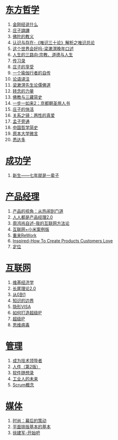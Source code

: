 # [东方哲学][1]
1. [金刚经说什么](eastern_philosophy/jin_gang_jing_shuo_shen_me.md)
1. [庄子諵譁](eastern_philosophy/zhuang_zi_nan_hua.md)
1. [佛陀的教义](eastern_philosophy/fo_tuo_jiao_yi.md)
1. [认识与存在-《唯识三十论》解析之唯识总论](eastern_philosophy/wei_shi_san_shi_lun.md)
1. [这个世界会好吗-梁漱溟晚年口述](eastern_philosophy/liang_shu_min_wan_nian_kou_shu.md)
1. [人生的三路向:宗教、道德与人生](eastern_philosophy/ren_sheng_de_san_lu_xiang.md)
1. [传习录](eastern_philosophy/chuan_xi_lu.md)
1. [庄子的享受](eastern_philosophy/zhuang_zi_de_xiang_shou.md)
1. [一个瑜伽行者的自传](eastern_philosophy/yi_ge_yu_jia_xing_zhe_de_zi_zhuan.md)
1. [论语译注](eastern_philosophy/lun_yu_yi_zhu.md)
1. [梁漱溟先生论儒佛道](eastern_philosophy/liang_shu_min_xian_sheng_lun_ru_fo_dao.md)
1. [转念的力量](eastern_philosophy/zhuan_nian_de_li_liang.md)
1. [佛教与三藏简史](eastern_philosophy/fo_jiao_yu_san_zang_jian_shi.md)
1. [一步一如来2：京都朝圣旅人书](eastern_philosophy/yi_bu_yi_ru_lai2.md)
1. [庄子的快活](eastern_philosophy/zhuang_zi_de_kuai_huo.md)
1. [关系之镜：两性的真爱](eastern_philosophy/liang_xing_de_zhen_ai.md)
1. [孟子旁通](eastern_philosophy/meng_zi_pang_tong.md)
1. [中国哲学简史](eastern_philosophy/zhong_guo_zhe_xue_jian_shi.md)
1. [原本大学微言](eastern_philosophy/yuan_ben_da_xue_wei_yan.md)
1. [悉达多](eastern_philosophy/xi_da_duo.md)

# [成功学][2]
1. [新生——七年就是一辈子](success/xin_sheng.md)

# [产品经理][3]
1. [产品的视角：从热闹到门道](product/perspective_product.md)
1. [人人都是产品经理2.0](product/product_manager_sujie.md)
1. [周鸿祎自述-我的互联网方法论](product/zhou_hong_yi.md)
1. [互联网+小米案例版](product/internet_plus_xiaomi.md)
1. [重来ReWork](product/rework.md)
1. [Inspired-How To Create Products Customers Love](product/inspired.md)
1. [定位](product/positioning.md)

# [互联网][4]
1. [维基经济学](internet/wikinomics.md)
1. [长尾理论2.0](internet/long_tail.md)
1. [从0到1](internet/zero_to_one.md)
1. [知识的边界](internet/too_big_to_know.md)
1. [隐形VISA](internet/visa.md)
1. [如何打造超级IP](internet/create_ip.md)
1. [超级IP](internet/super_ip.md)
1. [思维病毒](internet/virus-of-the-mind.md)

# [管理][5]
1. [成为技术领导者](management/tech_leader.md)
1. [人件（第2版）](management/peopleware.md)
1. [软件随想录](management/more_joel_on_software.md)
1. [工业人的未来](management/the_future_of_industrial_man.md)
1. [Scrum概念](management/scrum.md)

# [媒体][6]
1. [时尚：幕后的策动](media/fashion_editor.md)
1. [平面排版基本的基本](media/graphic_design.md)
1. [徐建军-开始吧](media/kaistart.md)

[1]: eastern_philosophy/
[2]: success/
[3]: product/
[4]: internet/
[5]: management/
[6]: media/
